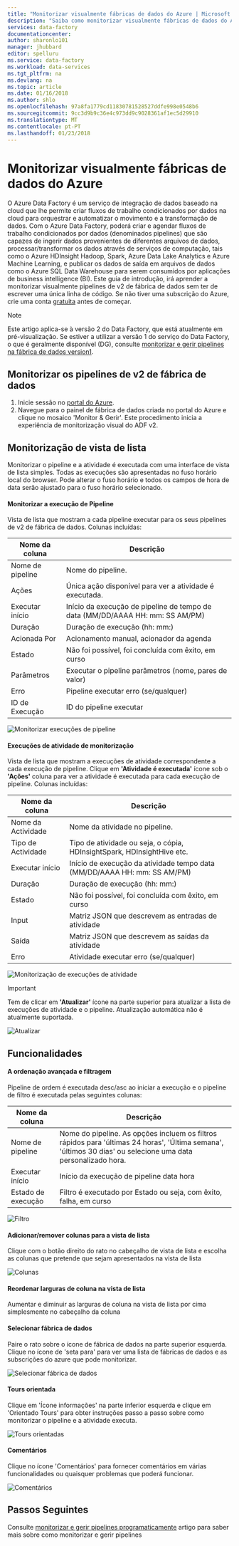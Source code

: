 ```yaml
---
title: "Monitorizar visualmente fábricas de dados do Azure | Microsoft Docs"
description: "Saiba como monitorizar visualmente fábricas de dados do Azure"
services: data-factory
documentationcenter: 
author: sharonlo101
manager: jhubbard
editor: spelluru
ms.service: data-factory
ms.workload: data-services
ms.tgt_pltfrm: na
ms.devlang: na
ms.topic: article
ms.date: 01/16/2018
ms.author: shlo
ms.openlocfilehash: 97a8fa1779cd11830781528527ddfe998e0548b6
ms.sourcegitcommit: 9cc3d9b9c36e4c973dd9c9028361af1ec5d29910
ms.translationtype: MT
ms.contentlocale: pt-PT
ms.lasthandoff: 01/23/2018
---
```

# <a name="visually-monitor-azure-data-factories"></a>Monitorizar visualmente fábricas de dados do Azure
O Azure Data Factory é um serviço de integração de dados baseado na cloud que lhe permite criar fluxos de trabalho condicionados por dados na cloud para orquestrar e automatizar o movimento e a transformação de dados. Com o Azure Data Factory, poderá criar e agendar fluxos de trabalho condicionados por dados (denominados pipelines) que são capazes de ingerir dados provenientes de diferentes arquivos de dados, processar/transformar os dados através de serviços de computação, tais como o Azure HDInsight Hadoop, Spark, Azure Data Lake Analytics e Azure Machine Learning, e publicar os dados de saída em arquivos de dados como o Azure SQL Data Warehouse para serem consumidos por aplicações de business intelligence (BI).
Este guia de introdução, irá aprender a monitorizar visualmente pipelines de v2 de fábrica de dados sem ter de escrever uma única linha de código.
Se não tiver uma subscrição do Azure, crie uma conta [gratuita](https://azure.microsoft.com/free/) antes de começar.

> [!NOTE]
> Este artigo aplica-se à versão 2 do Data Factory, que está atualmente em pré-visualização. Se estiver a utilizar a versão 1 do serviço do Data Factory, o que é geralmente disponível (DG), consulte [monitorizar e gerir pipelines na fábrica de dados version1](v1/data-factory-monitor-manage-app.md).

## <a name="monitor-data-factory-v2-pipelines"></a>Monitorizar os pipelines de v2 de fábrica de dados

1. Inicie sessão no [portal do Azure](https://portal.azure.com/).
2. Navegue para o painel de fábrica de dados criada no portal do Azure e clique no mosaico 'Monitor & Gerir'. Este procedimento inicia a experiência de monitorização visual do ADF v2.

## <a name="list-view-monitoring"></a>Monitorização de vista de lista

Monitorizar o pipeline e a atividade é executada com uma interface de vista de lista simples. Todas as execuções são apresentadas no fuso horário local do browser. Pode alterar o fuso horário e todos os campos de hora de data serão ajustado para o fuso horário selecionado.  

#### <a name="monitoring-pipeline-runs"></a>Monitorizar a execução de Pipeline
Vista de lista que mostram a cada pipeline executar para os seus pipelines de v2 de fábrica de dados. Colunas incluídas:

| **Nome da coluna** | **Descrição** |
| --- | --- |
| Nome de pipeline | Nome do pipeline. |
| Ações | Única ação disponível para ver a atividade é executada. |
| Executar início | Início da execução de pipeline de tempo de data (MM/DD/AAAA HH: mm: SS AM/PM) |
| Duração | Duração de execução (hh: mm:) |
| Acionada Por | Acionamento manual, acionador da agenda |
| Estado | Não foi possível, foi concluída com êxito, em curso |
| Parâmetros | Executar o pipeline parâmetros (nome, pares de valor) |
| Erro | Pipeline executar erro (se/qualquer) |
| ID de Execução | ID do pipeline executar |

![Monitorizar execuções de pipeline](media/monitor-visually/pipeline-runs.png)

#### <a name="monitoring-activity-runs"></a>Execuções de atividade de monitorização
Vista de lista que mostram a execuções de atividade correspondente a cada execução de pipeline. Clique em **'Atividade é executada'** ícone sob o **'Ações'** coluna para ver a atividade é executada para cada execução de pipeline. Colunas incluídas:

| **Nome da coluna** | **Descrição** |
| --- | --- |
| Nome da Actividade | Nome da atividade no pipeline. |
| Tipo de Actividade | Tipo de atividade ou seja, o cópia, HDInsightSpark, HDInsightHive etc. |
| Executar início | Início de execução da atividade tempo data (MM/DD/AAAA HH: mm: SS AM/PM) |
| Duração | Duração de execução (hh: mm:) |
| Estado | Não foi possível, foi concluída com êxito, em curso |
| Input | Matriz JSON que descrevem as entradas de atividade |
| Saída | Matriz JSON que descrevem as saídas da atividade |
| Erro | Atividade executar erro (se/qualquer) |

![Monitorização de execuções de atividade](media/monitor-visually/activity-runs.png)

> [!IMPORTANT]
> Tem de clicar em **'Atualizar'** ícone na parte superior para atualizar a lista de execuções de atividade e o pipeline. Atualização automática não é atualmente suportada.
>

![Atualizar](media/monitor-visually/refresh.png)

## <a name="features"></a>Funcionalidades

#### <a name="rich-ordering-and-filtering"></a>A ordenação avançada e filtragem

Pipeline de ordem é executada desc/asc ao iniciar a execução e o pipeline de filtro é executada pelas seguintes colunas:

| **Nome da coluna** | **Descrição** |
| --- | --- |
| Nome de pipeline | Nome do pipeline. As opções incluem os filtros rápidos para 'últimas 24 horas', 'Última semana', 'últimos 30 dias' ou selecione uma data personalizado hora. |
| Executar início | Início da execução de pipeline data hora |
| Estado de execução | Filtro é executado por Estado ou seja, com êxito, falha, em curso |

![Filtro](media/monitor-visually/filter.png)

#### <a name="addremove-columns-to-list-view"></a>Adicionar/remover colunas para a vista de lista
Clique com o botão direito do rato no cabeçalho de vista de lista e escolha as colunas que pretende que sejam apresentados na vista de lista

![Colunas](media/monitor-visually/columns.png)

#### <a name="reorder-column-widths-in-list-view"></a>Reordenar larguras de coluna na vista de lista
Aumentar e diminuir as larguras de coluna na vista de lista por cima simplesmente no cabeçalho da coluna

#### <a name="select-data-factory"></a>Selecionar fábrica de dados
Paire o rato sobre o ícone de fábrica de dados na parte superior esquerda. Clique no ícone de 'seta para' para ver uma lista de fábricas de dados e as subscrições do azure que pode monitorizar.

![Selecionar fábrica de dados](media/monitor-visually/select-datafactory.png)

#### <a name="guided-tours"></a>Tours orientada
Clique em 'Ícone informações' na parte inferior esquerda e clique em 'Orientado Tours' para obter instruções passo a passo sobre como monitorizar o pipeline e a atividade executa.

![Tours orientadas](media/monitor-visually/guided-tours.png)

#### <a name="feedback"></a>Comentários
Clique no ícone 'Comentários' para fornecer comentários em várias funcionalidades ou quaisquer problemas que poderá funcionar.

![Comentários](media/monitor-visually/feedback.png)

## <a name="next-steps"></a>Passos Seguintes

Consulte [monitorizar e gerir pipelines programaticamente](https://docs.microsoft.com/azure/data-factory/monitor-programmatically) artigo para saber mais sobre como monitorizar e gerir pipelines
